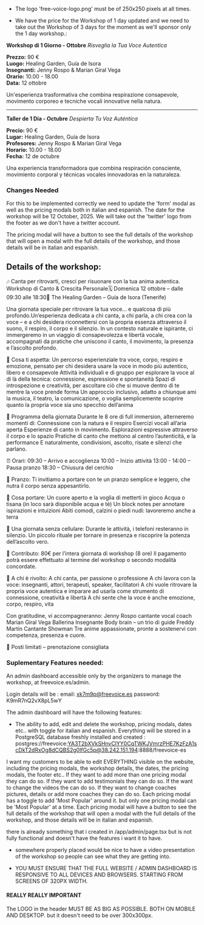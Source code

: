- The logo 'free-voice-logo.png' must be of 250x250 pixels at all times.

- We have the price for the Workshop of 1 day updated and we need to take out the Workshop of 3 days for the moment as we'll sponsor only the 1 day workshop.:

**Workshop di 1 Giorno - Ottobre**
*Risveglia la Tua Voce Autentica*

**Prezzo:** 90 €  
**Luogo:** Healing Garden, Guía de Isora  
**Insegnanti:** Jenny Rospo & Marian Giral Vega  
**Orario:** 10.00 - 18.00  
**Data:** 12 ottobre  

Un'esperienza trasformativa che combina respirazione consapevole, movimento corporeo e tecniche vocali innovative nella natura.

---

**Taller de 1 Día - Octubre**
*Despierta Tu Voz Auténtica*

**Precio:** 90 €  
**Lugar:** Healing Garden, Guía de Isora  
**Profesores:** Jenny Rospo & Marian Giral Vega  
**Horario:** 10.00 - 18.00  
**Fecha:** 12 de octubre  

Una experiencia transformadora que combina respiración consciente, movimiento corporal y técnicas vocales innovadoras en la naturaleza.

### Changes Needed

For this to be implemented correctly we need to update the 'form' modal as well as the pricing modals both in italian and espanish. The date for the workshop will be 12 October, 2025.
We will take out the 'twitter' logo from the footer as we don't have a twitter account.

The pricing modal will have a button to see the full details of the workshop that will open a modal with the full details of the workshop, and those details will be in italian and espanish. 

## Details of the workshop:

🎶 Canta per ritrovarti, cresci per risuonare con la tua anima autentica.
Workshop di Canto & Crescita Personale🗓 Domenica 12 ottobre – dalle 09:30 alle 18:30📍 The Healing Garden – Guía de Isora (Tenerife)

Una giornata speciale per ritrovare la tua voce... e qualcosa di più profondo.Un’esperienza dedicata a chi canta, a chi parla, a chi crea con la voce – e a chi desidera riconnettersi con la propria essenza attraverso il suono, il respiro, il corpo e il silenzio.
In un contesto naturale e ispirante, ci immergeremo in un viaggio di consapevolezza e libertà vocale, accompagnati da pratiche che uniscono il canto, il movimento, la presenza e l’ascolto profondo.

🌿 Cosa ti aspetta:
Un percorso esperienziale tra voce, corpo, respiro e emozione, pensato per chi desidera usare la voce in modo più autentico, libero e consapevole
Attività individuali e di gruppo per esplorare la voce al di là della tecnica: connessione, espressione e spontaneità
Spazi di introspezione e creatività, per ascoltare ciò che si muove dentro di te mentre la voce prende forma
Un approccio inclusivo, adatto a chiunque ami la musica, il teatro, la comunicazione, o voglia semplicemente scoprire quanto la propria voce sia uno specchio dell’anima

📜 Programma della giornata 
Durante le 8 ore di full immersion, alterneremo momenti di:
Connessione con la natura e il respiro
Esercizi vocali all’aria aperta
Esperienze di canto in movimento.
Esplorazioni espressive attraverso il corpo e lo spazio
Pratiche di canto che mettono al centro l’autenticità, e la performance
E naturalmente, condivisioni, ascolto, risate e silenzi che parlano.

⏰ Orari:
09:30 – Arrivo e accoglienza
10:00 – Inizio attività
13:00 - 14:00 – Pausa pranzo
18:30 – Chiusura del cerchio

🍎 Pranzo:
Ti invitiamo a portare con te un pranzo semplice e leggero, che nutra il corpo senza appesantirlo.

🎒 Cosa portare:
Un cuore aperto e la voglia di metterti in gioco
Acqua o tisana (in loco sarà disponibile acqua e tè)
Un block notes per annotare ispirazioni e intuizioni
Abiti comodi, calzini o piedi nudi: lavoreremo anche a terra


📵 Una giornata senza cellulare:
Durante le attività, i telefoni resteranno in silenzio. Un piccolo rituale per tornare in presenza e riscoprire la potenza dell’ascolto vero.

💫 Contributo:
80€ per l’intera giornata di workshop (8 ore)
Il pagamento potrà essere effettuato al termine del workshop o secondo modalità concordate.

🌟 A chi è rivolto:
A chi canta, per passione o professione
A chi lavora con la voce: insegnanti, attori, terapeuti, speaker, facilitatori
A chi vuole ritrovare la propria voce autentica e imparare ad usarla come strumento di connessione, creatività e libertà
A chi sente che la voce è anche emozione, corpo, respiro, vita

Con gratitudine, vi accompagneranno:
Jenny Rospo cantante vocal coach  
Marian Giral Vega 
Ballerina Insegnante Body brain – un trio di guide Freddy Martin Cantante Showman
Tre anime  appassionate, pronte a sostenervi con competenza, presenza e cuore.

🌺 Posti limitati – prenotazione consigliata

### Suplementary Features needed:

An admin dashboard accessible only by the organizers to manage the workshop, at freevoice.es/admin.

Login details will be : email: xk7m9p@freevoice.es password: K9mR7nQ2vX8pL5wY

The admin dashboard will have the following features:

- The ability to add, edit and delete the workshop, pricing modals, dates etc.. with toggle for italian and espanish.
Everything will be stored in a PostgreSQL database freshly installed and created : postgres://freevoice:YA3T2bXVkSHnvClYY0CqTWKJVmrzPHE7KzFzA1scDkT2dRxOg8dCQBS2g0lfGc5p@38.242.151.194:8888/freevoice-es

I want my customers to be able to edit EVERYTHING visible on the website, including the pricing modals, the workshop details, the dates, the pricing modals, the footer etc..
If they want to add more than one pricing modal they can do so.
If they want to add testimonials they can do so.
If the want to change the videos the can do so.
If they want to change coaches pictures, details or add more coaches they can do so.
Each pricing modal has a toggle to add 'Most Popular' around it. but only one pricing modal can be 'Most Popular' at a time.
Each pricing modal will have a button to see the full details of the workshop that will open a modal with the full details of the workshop, and those details will be in italian and espanish.

there is already something that i created in /app/admin/page.tsx but is not fully functional and doesn't have the features i want it to have. 

- somewhere properly placed would be nice to have a video presentation of the workshop so people can see what they are getting into.

- YOU MUST ENSURE THAT THE FULL WEBSITE / ADMIN DASHBOARD IS RESPONSIVE TO ALL DEVICES AND BROWSERS. STARTING FROM SCREENS OF 320PX WIDTH.

#### REALLY REALLY IMPORTANT

The LOGO  in the header MUST BE AS BIG AS POSSIBLE. BOTH ON MOBILE AND DESKTOP. but it doesn't need to be over 300x300px.